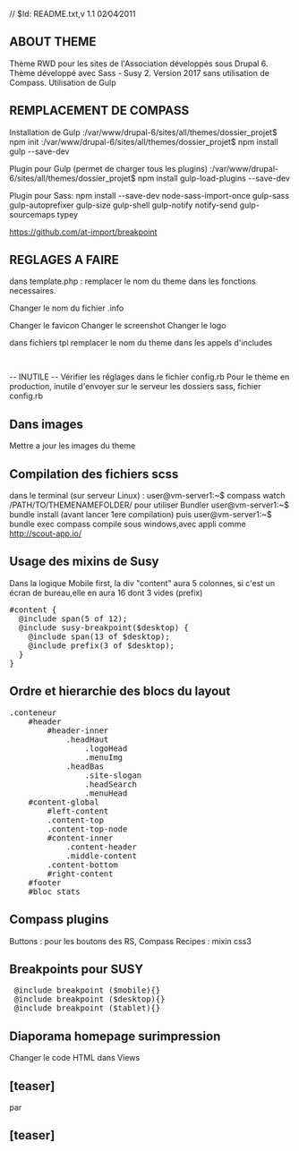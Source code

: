 // $Id: README.txt,v 1.1 02∕04∕2011

ABOUT THEME
-----------

Thème RWD pour les sites de l'Association développés sous Drupal 6.
Thème développé avec Sass - Susy 2. Version 2017 sans utilisation de Compass.
Utilisation de Gulp

REMPLACEMENT DE COMPASS
----------------------------------
Installation de Gulp
:/var/www/drupal-6/sites/all/themes/dossier_projet$ npm init
:/var/www/drupal-6/sites/all/themes/dossier_projet$ npm install gulp --save-dev

Plugin pour Gulp (permet de charger tous les plugins)
:/var/www/drupal-6/sites/all/themes/dossier_projet$ npm install gulp-load-plugins --save-dev

Plugin pour Sass:
npm install --save-dev node-sass-import-once gulp-sass  gulp-autoprefixer gulp-size gulp-shell gulp-notify notify-send gulp-sourcemaps typey

https://github.com/at-import/breakpoint

REGLAGES A FAIRE
----------------

dans template.php :
remplacer le nom du theme dans les fonctions necessaires.

Changer le nom du fichier .info

Changer le favicon
Changer le screenshot
Changer le logo

dans fichiers tpl
remplacer le nom du theme dans les appels d'includes
<pre>
 <?php
$theme_path = drupal_get_path('theme', 'starterd6_pf_rwd'); //Nom du thème idem nom du fichier .info
include ($theme_path.'/chemin/vers/fichier.php');
?>
</pre>

-- INUTILE --
Vérifier les réglages dans le fichier config.rb
Pour le thème en production, inutile d'envoyer sur le serveur les dossiers sass, fichier config.rb

Dans images
-----------

Mettre a jour les images du theme

Compilation des fichiers scss
-----------------------------
dans le terminal (sur serveur Linux) :
user@vm-server1:~$ compass watch /PATH/TO/THEMENAMEFOLDER/
pour utiliser Bundler
user@vm-server1:~$ bundle install (avant lancer 1ere compilation)
puis
user@vm-server1:~$ bundle exec compass compile
sous windows,avec appli comme 
http://scout-app.io/

Usage des mixins de Susy
------------------------
Dans la logique Mobile first, la div "content" aura 5 colonnes, si c'est un écran de bureau,elle en aura 16 dont
3 vides (prefix)
<pre>
#content {
  @include span(5 of 12);
  @include susy-breakpoint($desktop) {
    @include span(13 of $desktop);
    @include prefix(3 of $desktop);
  }
}
</pre>
Ordre et hierarchie des blocs du layout
-------------------------
<pre>
.conteneur
    #header
        #header-inner
            .headHaut
                .logoHead
                .menuImg
            .headBas
                .site-slogan
                .headSearch
                .menuHead
    #content-global
        #left-content
        .content-top
        .content-top-node
        #content-inner
            .content-header
            .middle-content
        .content-bottom
        #right-content
    #footer
    #bloc_stats
</pre>

Compass plugins
---------------

Buttons : pour les boutons des RS,
Compass Recipes : mixin css3

 Breakpoints pour SUSY
----------------------------------
<pre>
 @include breakpoint ($mobile){}
 @include breakpoint ($desktop){}
 @include breakpoint ($tablet){}
</pre>

Diaporama homepage surimpression
------------------------------------
Changer le code HTML dans Views 
<div id="transparency"></div>
<div id="contenu-diapo">
<h2>[teaser]</h2>
</div>
par 
<div id="transparency">
<h2>[teaser]</h2>
</div>